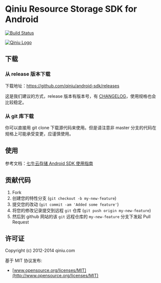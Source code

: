 Qiniu Resource Storage SDK for Android
===

[![Build Status](https://api.travis-ci.org/qiniu/android-sdk.png?branch=master)](https://travis-ci.org/qiniu/android-sdk)

[![Qiniu Logo](http://qiniu-brand.qiniudn.com/5/logo-white-195x105.png)](http://www.qiniu.com/)

## 下载

### 从 release 版本下载

下载地址：https://github.com/qiniu/android-sdk/releases

这是我们建议的方式，release 版本有版本号，有 [CHANGELOG](https://github.com/qiniu/android-sdk/blob/develop/CHANGELOG.md)，使用规格也会比较稳定。

### 从 git 库下载

你可以直接用 git clone 下载源代码来使用。但是请注意非 master 分支的代码在规格上可能承受变更，应谨慎使用。


## 使用

参考文档：[七牛云存储 Android SDK 使用指南](https://github.com/qiniu/android-sdk/tree/develop/docs)


## 贡献代码

1. Fork
2. 创建您的特性分支 (`git checkout -b my-new-feature`)
3. 提交您的改动 (`git commit -am 'Added some feature'`)
4. 将您的修改记录提交到远程 `git` 仓库 (`git push origin my-new-feature`)
5. 然后到 github 网站的该 `git` 远程仓库的 `my-new-feature` 分支下发起 Pull Request


## 许可证

Copyright (c) 2012-2014 qiniu.com

基于 MIT 协议发布:

* [www.opensource.org/licenses/MIT](http://www.opensource.org/licenses/MIT)
